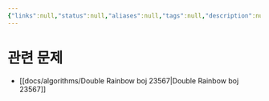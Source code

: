 ```yaml
---
{"links":null,"status":null,"aliases":null,"tags":null,"description":null,"title":"two pointer","created":"2023-04-16T00:13:32","updated":"2024-12-23T18:44:06","dg-publish":true,"permalink":"/docs/algorithms/two-pointer/","dgPassFrontmatter":true}
---
```



# 관련 문제

- [[docs/algorithms/Double Rainbow boj 23567\|Double Rainbow boj 23567]]
